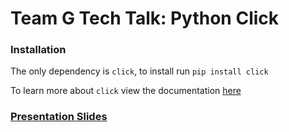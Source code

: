 # Team G Tech Talk: Python Click

### Installation

The only dependency is `click`, to install run `pip install click`

To learn more about `click` view the documentation [here](https://click.palletsprojects.com/en/8.1.x/)

### [Presentation Slides](https://docs.google.com/presentation/d/159UDobLwU7SrlpXdHHE3-fTk34BnAbyit2_6kQhTTt0/edit?usp=sharing)
